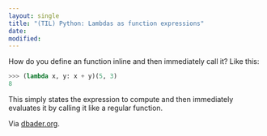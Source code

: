```yaml
---
layout: single
title: "(TIL) Python: Lambdas as function expressions"
date:
modified:
---
```


How do you define an function inline and then immediately call it? Like this:

```python
>>> (lambda x, y: x + y)(5, 3)
8
```

This simply states the expression to compute and then immediately evaluates it
by calling it like a regular function.

Via [dbader.org](https://dbader.org/blog/python-lambda-functions).
